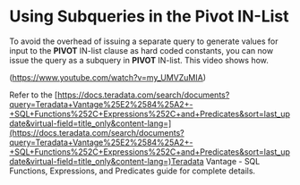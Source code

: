 # Using Subqueries in the Pivot IN-List
To avoid the overhead of issuing a separate query to generate values for input to the **PIVOT** IN-list clause as hard coded constants, you can now issue the query as a subquery in **PIVOT** IN-list. This video shows how.

(https://www.youtube.com/watch?v=my_UMVZuMIA)

Refer to the 
[https://docs.teradata.com/search/documents?query=Teradata+Vantage%25E2%2584%25A2+-+SQL+Functions%252C+Expressions%252C+and+Predicates&sort=last_update&virtual-field=title_only&content-lang=](https://docs.teradata.com/search/documents?query=Teradata+Vantage%25E2%2584%25A2+-+SQL+Functions%252C+Expressions%252C+and+Predicates&sort=last_update&virtual-field=title_only&content-lang=)Teradata Vantage - SQL Functions, Expressions, and Predicates guide for complete details.